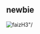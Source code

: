 <h2>newbie</h2>

<p><img align="center" src="https://github-readme-stats.vercel.app/api/top-langs/?username=faizH3&layout=compact&hide=html"alt=faizH3"/></p>
